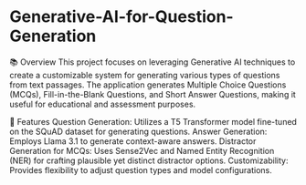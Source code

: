 # Generative-AI-for-Question-Generation
📚 Overview
This project focuses on leveraging Generative AI techniques to create a customizable system for generating various types of questions from text passages. The application generates Multiple Choice Questions (MCQs), Fill-in-the-Blank Questions, and Short Answer Questions, making it useful for educational and assessment purposes.

🎯 Features
Question Generation: Utilizes a T5 Transformer model fine-tuned on the SQuAD dataset for generating questions.
Answer Generation: Employs Llama 3.1 to generate context-aware answers.
Distractor Generation for MCQs: Uses Sense2Vec and Named Entity Recognition (NER) for crafting plausible yet distinct distractor options.
Customizability: Provides flexibility to adjust question types and model configurations.
